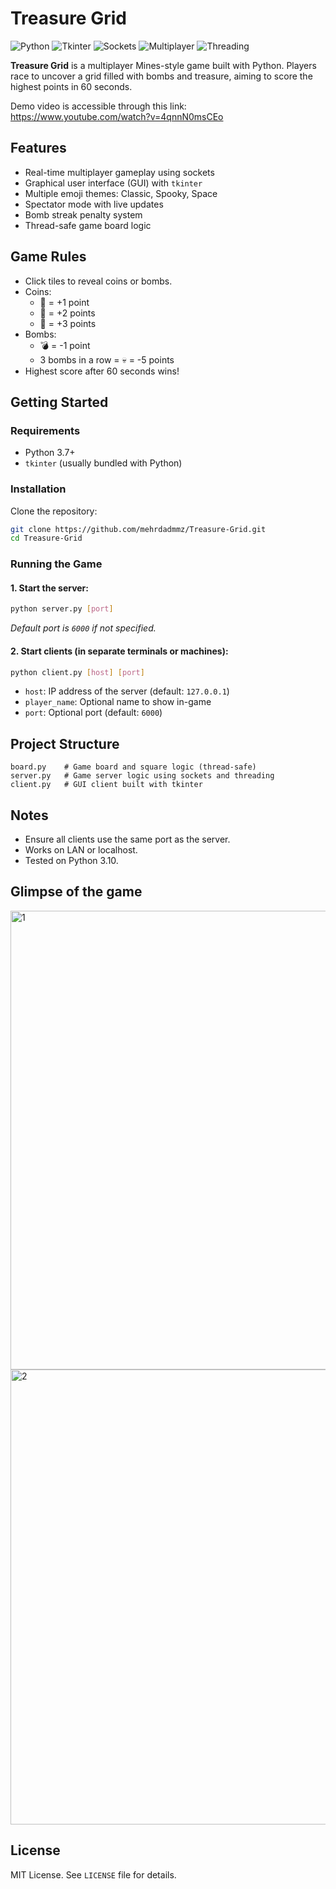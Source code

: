 # Treasure Grid

![Python](https://img.shields.io/badge/Python-3.7+-blue?logo=python)
![Tkinter](https://img.shields.io/badge/GUI-Tkinter-lightgrey)
![Sockets](https://img.shields.io/badge/Networking-Sockets-green)
![Multiplayer](https://img.shields.io/badge/Gameplay-Multiplayer-orange)
![Threading](https://img.shields.io/badge/Concurrency-Threading-purple)

**Treasure Grid** is a multiplayer Mines-style game built with Python. Players race to uncover a grid filled with bombs and treasure, aiming to score the highest points in 60 seconds.

Demo video is accessible through this link: https://www.youtube.com/watch?v=4qnnN0msCEo

## Features

- Real-time multiplayer gameplay using sockets
- Graphical user interface (GUI) with `tkinter`
- Multiple emoji themes: Classic, Spooky, Space
- Spectator mode with live updates
- Bomb streak penalty system
- Thread-safe game board logic

## Game Rules

- Click tiles to reveal coins or bombs.
- Coins:
  - 🥉 = +1 point
  - 🥈 = +2 points
  - 🥇 = +3 points
- Bombs:
  - 💣 = -1 point
  - 3 bombs in a row = 💀 = -5 points
- Highest score after 60 seconds wins!

## Getting Started

### Requirements

- Python 3.7+
- `tkinter` (usually bundled with Python)

### Installation

Clone the repository:
```bash
git clone https://github.com/mehrdadmmz/Treasure-Grid.git
cd Treasure-Grid
```

### Running the Game

#### 1. Start the server:
```bash
python server.py [port]
```
_Default port is `6000` if not specified._

#### 2. Start clients (in separate terminals or machines):
```bash
python client.py [host] [port]
```
- `host`: IP address of the server (default: `127.0.0.1`)
- `player_name`: Optional name to show in-game
- `port`: Optional port (default: `6000`)

## Project Structure

```
board.py    # Game board and square logic (thread-safe)
server.py   # Game server logic using sockets and threading
client.py   # GUI client built with tkinter
```

## Notes

- Ensure all clients use the same port as the server.
- Works on LAN or localhost.
- Tested on Python 3.10.

## Glimpse of the game
<img width="699" height="734" alt="1" src="https://github.com/user-attachments/assets/02153c8d-a90c-4a62-951f-9195c2810223" />

<img width="696" height="728" alt="2" src="https://github.com/user-attachments/assets/eb76e929-f797-4c5b-a35c-64476463956b" />


## License

MIT License. See `LICENSE` file for details.
